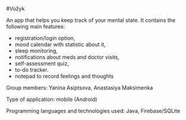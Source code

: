 #Vožyk

An app that helps you keep track of your mental state. 
It contains the following main features: 
   - registration/login option,
   - mood calendar with statistic about it,
   - sleep monitoring,
   - notifications about meds and doctor visits,
   - self-assessment quiz,
   - to-do tracker.
   - notepad to record feelings and thoughts
   
Group members: Yanina Asiptsova, Anastasiya Maksimenka

Type of application: mobile (Android) 

Programming languages and technologies used: Java, Firebase/SQLite
